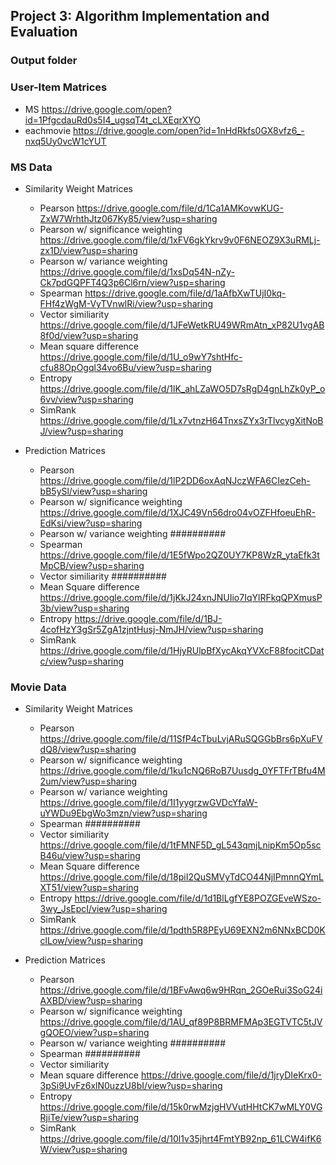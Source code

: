 ## Project 3: Algorithm Implementation and Evaluation
### Output folder

### User-Item Matrices

+ MS https://drive.google.com/open?id=1PfgcdauRd0s5I4_ugsqT4t_cLXEqrXYO
+ eachmovie https://drive.google.com/open?id=1nHdRkfs0GX8vfz6_-nxq5Uy0vcW1cYUT

### MS Data

+ Similarity Weight Matrices
    - Pearson https://drive.google.com/file/d/1Ca1AMKovwKUG-ZxW7WrhthJtz067Ky85/view?usp=sharing
    - Pearson w/ significance weighting https://drive.google.com/file/d/1xFV6gkYkrv9v0F6NEOZ9X3uRMLj-zx1D/view?usp=sharing
    - Pearson w/ variance weighting https://drive.google.com/file/d/1xsDq54N-nZy-Ck7pdGQPFT4Q3p6Cl6rn/view?usp=sharing
    - Spearman https://drive.google.com/file/d/1aAfbXwTUjI0kq-FHf4zWgM-VyTVnwlRi/view?usp=sharing
    - Vector similiarity https://drive.google.com/file/d/1JFeWetkRU49WRmAtn_xP82U1vgAB8f0d/view?usp=sharing
    - Mean square difference https://drive.google.com/file/d/1U_o9wY7shtHfc-cfu88OpOgql34vo6Bu/view?usp=sharing
    - Entropy https://drive.google.com/file/d/1lK_ahLZaWO5D7sRgD4gnLhZk0yP_o6vv/view?usp=sharing
    - SimRank https://drive.google.com/file/d/1Lx7vtnzH64TnxsZYx3rTlvcygXitNoBJ/view?usp=sharing

+ Prediction Matrices
    - Pearson https://drive.google.com/file/d/1lP2DD6oxAqNJczWFA6CIezCeh-bB5ySl/view?usp=sharing
    - Pearson w/ significance weighting https://drive.google.com/file/d/1XJC49Vn56dro04vOZFHfoeuEhR-EdKsi/view?usp=sharing
    - Pearson w/ variance weighting ##########
    - Spearman https://drive.google.com/file/d/1E5fWpo2QZ0UY7KP8WzR_ytaEfk3tMpCB/view?usp=sharing
    - Vector similiarity ##########
    - Mean Square difference https://drive.google.com/file/d/1jKkJ24xnJNUIio7IqYlRFkqQPXmusP3b/view?usp=sharing
    - Entropy https://drive.google.com/file/d/1BJ-4cofHzY3gSr5ZgA1zjntHusj-NmJH/view?usp=sharing
    - SimRank https://drive.google.com/file/d/1HjyRUlpBfXycAkqYVXcF88focitCDatc/view?usp=sharing

### Movie Data

+ Similarity Weight Matrices
    - Pearson https://drive.google.com/file/d/11SfP4cTbuLvjARuSQGGbBrs6pXuFVdQ8/view?usp=sharing
    - Pearson w/ significance weighting https://drive.google.com/file/d/1ku1cNQ6RoB7Uusdg_0YFTFrTBfu4M2um/view?usp=sharing
    - Pearson w/ variance weighting https://drive.google.com/file/d/1I1yygrzwGVDcYfaW-uYWDu9EbgWo3mzn/view?usp=sharing
    - Spearman ##########
    - Vector similiarity https://drive.google.com/file/d/1tFMNF5D_gL543qmjLnipKm5Op5scB46u/view?usp=sharing
    - Mean Square difference https://drive.google.com/file/d/18piI2QuSMVyTdCO44NjIPmnnQYmLXT51/view?usp=sharing
    - Entropy https://drive.google.com/file/d/1d1BlLgfYE8POZGEveWSzo-3wy_JsEpcI/view?usp=sharing
    - SimRank https://drive.google.com/file/d/1pdth5R8PEyU69EXN2m6NNxBCD0KclLow/view?usp=sharing

+ Prediction Matrices
    - Pearson https://drive.google.com/file/d/1BFvAwq6w9HRqn_2GOeRui3SoG24iAXBD/view?usp=sharing
    - Pearson w/ significance weighting https://drive.google.com/file/d/1AU_qf89P8BRMFMAp3EGTVTC5tJVgQOEO/view?usp=sharing
    - Pearson w/ variance weighting ##########
    - Spearman ##########
    - Vector similiarity 
    - Mean square difference https://drive.google.com/file/d/1jryDIeKrx0-3pSi9UvFz6xlN0uzzU8bI/view?usp=sharing    
    - Entropy https://drive.google.com/file/d/15k0rwMzjgHVVutHHtCK7wMLY0VGRjiTe/view?usp=sharing
    - SimRank https://drive.google.com/file/d/10l1v35jhrt4FmtYB92np_61LCW4ifK6W/view?usp=sharing
